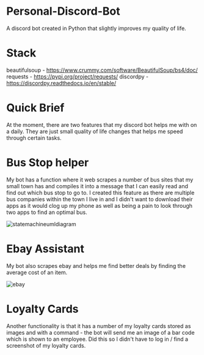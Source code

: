# Personal-Discord-Bot
A discord bot created in Python that slightly improves my quality of life.

# Stack
beautifulsoup - https://www.crummy.com/software/BeautifulSoup/bs4/doc/
requests - https://pypi.org/project/requests/
discordpy - https://discordpy.readthedocs.io/en/stable/

# Quick Brief 

At the moment, there are two features that my discord bot helps me with on a daily. They are just small quality of life changes that helps me speed through certain tasks.

# Bus Stop helper

My bot has a function where it web scrapes a number of bus sites that my small town has and compiles it into a message that I can easily read and find out which bus stop to go to. I created this feature as there are multiple bus companies within the town I live in and I didn't want to download their apps as it would clog up my phone as well as being a pain to look through two apps to find an optimal bus.

![statemachineumldiagram](https://i.imgur.com/OMLpY85.jpg)

# Ebay Assistant
My bot also scrapes ebay and helps me find better deals by finding the average cost of an item. 

![ebay](https://i.imgur.com/lqSMAw7.png)

# Loyalty Cards

Another functionality is that it has a number of my loyalty cards stored as images and with a command - the bot will send me an image of a bar code which is shown to an employee. Did this so I didn't have to log in / find a screenshot of my loyalty cards.
